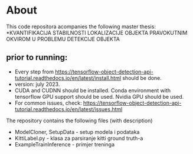 # About

This code repositora acompanies the following master thesis:
*KVANTIFIKACIJA STABILNOSTI LOKALIZACIJE OBJEKTA PRAVOKUTNIM OKVIROM U PROBLEMU DETEKCIJE OBJEKTA

## prior to running:

- Every step from https://tensorflow-object-detection-api-tutorial.readthedocs.io/en/latest/install.html should be done.
- version: july 2023.
- CUDA and CUDNN should be installed. Conda environment with tensorflow GPU support should be used. Nvidia GPU should be used.
- For common issues, check: https://tensorflow-object-detection-api-tutorial.readthedocs.io/en/latest/issues.html


The repository contains the following files (with description)

- ModelCloner, SetupData - setup modela i podataka  
- KittiLabel.py - klasa za parsiranje kitti ground truth-a  
- ExampleTrainInference - primjer treninga  



